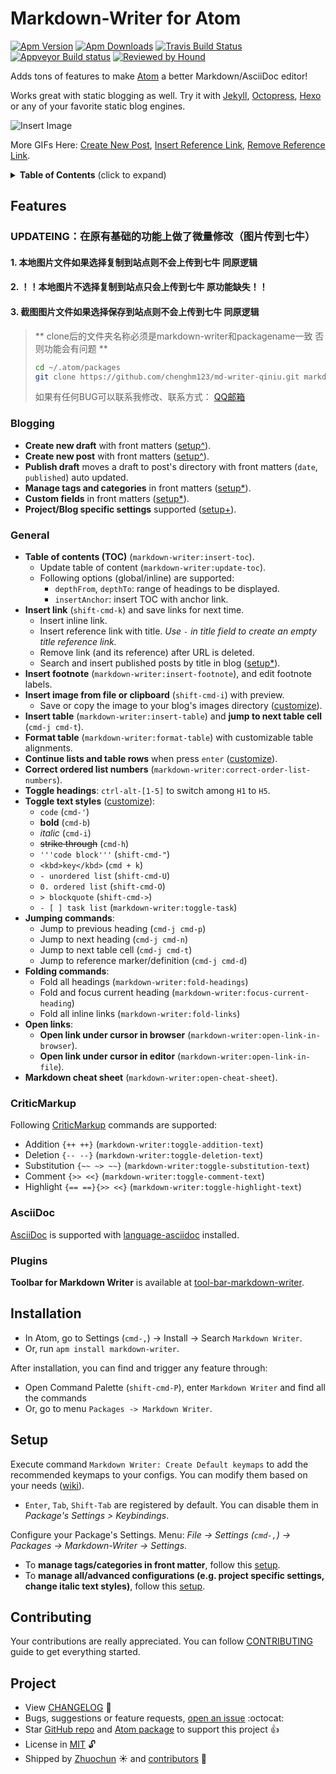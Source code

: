 # Markdown-Writer for Atom

[![Apm Version](https://img.shields.io/apm/v/markdown-writer.svg)](https://atom.io/packages/markdown-writer)
[![Apm Downloads](https://img.shields.io/apm/dm/markdown-writer.svg)](https://atom.io/packages/markdown-writer)
[![Travis Build Status](https://travis-ci.org/zhuochun/md-writer.svg?branch=master)](https://travis-ci.org/zhuochun/md-writer)
[![Appveyor Build status](https://ci.appveyor.com/api/projects/status/fv1unuiac1umt44f?svg=true)](https://ci.appveyor.com/project/zhuochun/md-writer)
[![Reviewed by Hound](https://img.shields.io/badge/Reviewed_by-Hound-8E64B0.svg)](https://houndci.com)

Adds tons of features to make [Atom](https://atom.io/) a better Markdown/AsciiDoc editor!

Works great with static blogging as well. Try it with [Jekyll](http://jekyllrb.com/), [Octopress](http://octopress.org/), [Hexo](http://hexo.io/) or any of your favorite static blog engines.

![Insert Image](http://i.imgur.com/s9ekMns.gif)

More GIFs Here: [Create New Post](http://i.imgur.com/BwntxhB.gif), [Insert Reference Link](http://i.imgur.com/L67TqyF.gif), [Remove Reference Link](http://i.imgur.com/TglzeJV.gif).

<details>
  <summary><strong>Table of Contents</strong> (click to expand)</summary>

<!-- TOC depthFrom:2 -->

- [Features](#features)
  - [Blogging](#blogging)
  - [General](#general)
  - [CriticMarkup](#criticmarkup)
  - [AsciiDoc](#asciidoc)
  - [Plugins](#plugins)
- [Installation](#installation)
- [Setup](#setup)
- [Contributing](#contributing)
- [Project](#project)

<!-- /TOC -->
</details>

## Features

### UPDATEING：在原有基础的功能上做了微量修改（图片传到七牛）
#### 1. 本地图片文件如果选择复制到站点则不会上传到七牛 同原逻辑
#### 2. ！！本地图片不选择复制到站点只会上传到七牛 原功能缺失！！
#### 3. 截图图片文件如果选择保存到站点则不会上传到七牛 同原逻辑

> ** clone后的文件夹名称必须是markdown-writer和packagename一致 否则功能会有问题 **
> ```bash
> cd ~/.atom/packages
> git clone https://github.com/chenghm123/md-writer-qiniu.git markdown-writer
> ```
> 如果有任何BUG可以联系我修改、联系方式： [QQ邮箱](mailto:chenghm123@qq.com)

### Blogging

- **Create new draft** with front matters ([setup^][ca8870d7]).
- **Create new post** with front matters ([setup^][ca8870d7]).
- **Publish draft** moves a draft to post's directory with front matters (`date`, `published`) auto updated.
- **Manage tags and categories** in front matters ([setup*][9be76601]).
- **Custom fields** in front matters ([setup*][9be76601]).
- **Project/Blog specific settings** supported ([setup+][1561ed4c]).

[ca8870d7]: https://github.com/zhuochun/md-writer/wiki/Quick-Start "Markdown-Writer Setup Guide"
[9be76601]: https://github.com/zhuochun/md-writer/wiki/Settings-for-Front-Matters "Setup Tags/Categories/Posts"
[1561ed4c]: https://github.com/zhuochun/md-writer/wiki/Settings#project-specific-settings "Project Specific Settings"

### General

- **Table of contents (TOC)** (`markdown-writer:insert-toc`).
  - Update table of content (`markdown-writer:update-toc`).
  - Following options (global/inline) are supported:
    - `depthFrom`, `depthTo`: range of headings to be displayed.
    - `insertAnchor`: insert TOC with anchor link.
- **Insert link** (`shift-cmd-k`) and save links for next time.
  - Insert inline link.
  - Insert reference link with title. _Use `-` in title field to create an empty title reference link._
  - Remove link (and its reference) after URL is deleted.
  - Search and insert published posts by title in blog ([setup*][9be76601]).
- **Insert footnote** (`markdown-writer:insert-footnote`), and edit footnote labels.
- **Insert image from file or clipboard** (`shift-cmd-i`) with preview.
  - Save or copy the image to your blog's images directory ([customize][e6198daa]).
- **Insert table** (`markdown-writer:insert-table`) and **jump to next table cell** (`cmd-j cmd-t`).
- **Format table** (`markdown-writer:format-table`) with customizable table alignments.
- **Continue lists and table rows** when press `enter` ([customize][adaa9527]).
- **Correct ordered list numbers** (`markdown-writer:correct-order-list-numbers`).
- **Toggle headings**: `ctrl-alt-[1-5]` to switch among `H1` to `H5`.
- **Toggle text styles** ([customize][7ddaeaf4]):
  - `code` (`cmd-'`)
  - **bold** (`cmd-b`)
  - _italic_ (`cmd-i`)
  - ~~strike through~~ (`cmd-h`)
  - `'''code block'''` (`shift-cmd-"`)
  - `<kbd>key</kbd>` (`cmd + k`)
  - `- unordered list` (`shift-cmd-U`)
  - `0. ordered list` (`shift-cmd-O`)
  - `> blockquote` (`shift-cmd->`)
  - `- [ ] task list` (`markdown-writer:toggle-task`)
- **Jumping commands**:
  - Jump to previous heading (`cmd-j cmd-p`)
  - Jump to next heading (`cmd-j cmd-n`)
  - Jump to next table cell (`cmd-j cmd-t`)
  - Jump to reference marker/definition (`cmd-j cmd-d`)
- **Folding commands**:
  - Fold all headings (`markdown-writer:fold-headings`)
  - Fold and focus current heading (`markdown-writer:focus-current-heading`)
  - Fold all inline links (`markdown-writer:fold-links`)
- **Open links**:
  - **Open link under cursor in browser** (`markdown-writer:open-link-in-browser`).
  - **Open link under cursor in editor** (`markdown-writer:open-link-in-file`).
- **Markdown cheat sheet** (`markdown-writer:open-cheat-sheet`).

[adaa9527]: https://github.com/zhuochun/md-writer/wiki/Settings#use-different-unordered-list-styles "Customizations"
[e6198daa]: https://github.com/zhuochun/md-writer/wiki/Settings#change-image-directory "Change Image Directory"

### CriticMarkup

Following [CriticMarkup][f99bc01e] commands are supported:

- Addition `{++ ++}` (`markdown-writer:toggle-addition-text`)
- Deletion `{-- --}` (`markdown-writer:toggle-deletion-text`)
- Substitution `{~~ ~> ~~}` (`markdown-writer:toggle-substitution-text`)
- Comment `{>> <<}` (`markdown-writer:toggle-comment-text`)
- Highlight `{== ==}{>> <<}` (`markdown-writer:toggle-highlight-text`)

[f99bc01e]: http://criticmarkup.com/users-guide.php "CriticMarkup"

### AsciiDoc

[AsciiDoc][0e2299b8] is supported with [language-asciidoc][2f0cb1f9] installed.

[0e2299b8]: https://asciidoctor.org/docs/asciidoc-syntax-quick-reference/ "AsciiDoc Quick Reference"
[2f0cb1f9]: https://atom.io/packages/language-asciidoc "AsciiDoc Language Package for Atom"

### Plugins

**Toolbar for Markdown Writer** is available at [tool-bar-markdown-writer][82a2aced].

[82a2aced]: https://atom.io/packages/tool-bar-markdown-writer "Toobar for Markdown Writer"

## Installation

- In Atom, go to Settings (`cmd-,`) -> Install -> Search `Markdown Writer`.
- Or, run `apm install markdown-writer`.

After installation, you can find and trigger any feature through:

- Open Command Palette (`shift-cmd-P`), enter `Markdown Writer` and find all the commands
- Or, go to menu `Packages -> Markdown Writer`.

## Setup

Execute command `Markdown Writer: Create Default keymaps` to add the recommended keymaps to your configs. You can modify them based on your needs ([wiki][31ebd53f]).

- `Enter`, `Tab`, `Shift-Tab` are registered by default. You can disable them in _Package's Settings > Keybindings_.

Configure your Package's Settings. Menu: _File -> Settings (`cmd-,`) -> Packages -> Markdown-Writer -> Settings_.

- To **manage tags/categories in front matter**, follow this [setup][35eb9cc2].
- To **manage all/advanced configurations (e.g. project specific settings, change italic text styles)**, follow this [setup][7ddaeaf4].

[31ebd53f]: https://github.com/zhuochun/md-writer/wiki/Settings-for-Keymaps "Settings for Keymaps"
[3ecd2daa]: https://github.com/atom/settings-view/issues/356 "Viewing a package's settings should activate it"
[35eb9cc2]: https://github.com/zhuochun/md-writer/wiki/Settings-for-Front-Matters "Settings for Front Matters"
[7ddaeaf4]: https://github.com/zhuochun/md-writer/wiki/Settings "Settings"

## Contributing

Your contributions are really appreciated. You can follow [CONTRIBUTING](https://github.com/zhuochun/md-writer/blob/master/CONTRIBUTING.md) guide to get everything started.

## Project

- View [CHANGELOG][e45121fa] :notebook_with_decorative_cover:
- Bugs, suggestions or feature requests, [open an issue][e6ad7ed1] :octocat:
- Star [GitHub repo][e8960946] and [Atom package][91a1b9c2] to support this project :+1:
- License in [MIT][6a9a3773] :unlock:
- Shipped by [Zhuochun][41ae693b] :sunny: and [contributors][f303810e] :clap:

[e45121fa]: https://github.com/zhuochun/md-writer/blob/master/CHANGELOG.md
[e6ad7ed1]: https://github.com/zhuochun/md-writer/issues
[6a9a3773]: https://github.com/zhuochun/md-writer/blob/master/LICENSE.md
[41ae693b]: https://github.com/zhuochun
[f303810e]: https://github.com/zhuochun/md-writer/graphs/contributors
[e8960946]: https://github.com/zhuochun/md-writer
[91a1b9c2]: https://atom.io/packages/markdown-writer

